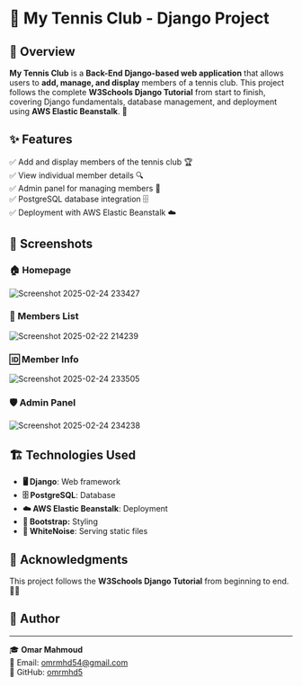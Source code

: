 # 🎾 My Tennis Club - Django Project

## 📌 Overview

**My Tennis Club** is a **Back-End Django-based web application** that allows users to **add, manage, and display** members of a tennis club. This project follows the complete **W3Schools Django Tutorial** from start to finish, covering Django fundamentals, database management, and deployment using **AWS Elastic Beanstalk**. 🚀

## ✨ Features

✅ Add and display members of the tennis club 🏆\
✅ View individual member details 🔍\
✅ Admin panel for managing members 🔑\
✅ PostgreSQL database integration 🗄️\
✅ Deployment with AWS Elastic Beanstalk ☁️

## 📸 Screenshots

### 🏠 Homepage
![Screenshot 2025-02-24 233427](https://github.com/user-attachments/assets/108c47ea-1fab-4adb-9878-dde82874daa8)



### 📜 Members List
![Screenshot 2025-02-22 214239](https://github.com/user-attachments/assets/5088265a-154d-4e33-983f-5e97e267abe0)



### 🆔 Member Info
![Screenshot 2025-02-24 233505](https://github.com/user-attachments/assets/7d4d3074-a3d0-430e-9ff2-3fb3bee1ea6d)



### 🛡️ Admin Panel
![Screenshot 2025-02-24 234238](https://github.com/user-attachments/assets/15b177db-e36c-4c02-93ab-24b4a9081bf5)

## 🏗️ Technologies Used

- **🖥️ Django**: Web framework
- **🗄️ PostgreSQL**: Database
- **☁️ AWS Elastic Beanstalk**: Deployment
- **🎨 Bootstrap:** Styling
- **📂 WhiteNoise**: Serving static files

## 🙌 Acknowledgments

This project follows the **W3Schools Django Tutorial** from beginning to end. 📖✨

## 👤 Author
---
🎓 **Omar Mahmoud**  
📧 Email: omrmhd54@gmail.com  
🔗 GitHub: [omrmhd5](https://github.com/omrmhd5)
